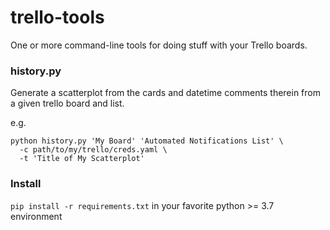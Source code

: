 # trello-tools

One or more command-line tools for doing stuff with your Trello boards.

### history.py

Generate a scatterplot from the cards and datetime comments therein from a
given trello board and list.

e.g.

```
python history.py 'My Board' 'Automated Notifications List' \
  -c path/to/my/trello/creds.yaml \
  -t 'Title of My Scatterplot'
```

### Install

`pip install -r requirements.txt` in your favorite python >= 3.7 environment
